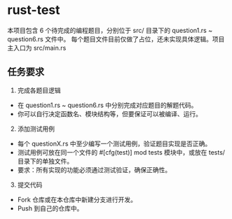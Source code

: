 # rust-test

本项目包含 6 个待完成的编程题目，分别位于 src/ 目录下的 question1.rs ~ question6.rs 文件中。
每个题目文件目前仅做了占位，还未实现具体逻辑。项目主入口为 src/main.rs

## 任务要求

1. 完成各题目逻辑
 - 在 question1.rs ~ question6.rs 中分别完成对应题目的解题代码。
 - 你可以自行决定函数名、模块结构等，但要保证可以被编译、运行。

2. 添加测试用例
 - 每个 questionX.rs 中至少编写一个测试用例，验证题目实现是否正确。
 - 测试用例可放在同一个文件的 #[cfg(test)] mod tests 模块中，或放在 tests/ 目录下的单独文件。
 - 要求：所有实现的功能必须通过测试验证，确保正确性。

3. 提交代码
 - Fork 仓库或在本仓库中新建分支进行开发。
 - Push 到自己的仓库中。
